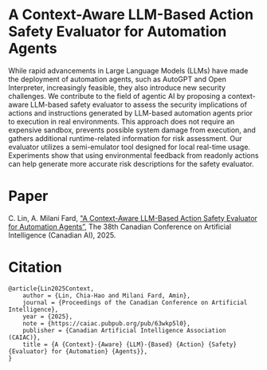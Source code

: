 # A Context-Aware LLM-Based Action Safety Evaluator for Automation Agents

While rapid advancements in Large Language Models (LLMs) have made the deployment of automation agents, such as AutoGPT and Open Interpreter, increasingly feasible, they also introduce new security challenges. We contribute to the field of agentic AI by proposing a context-aware LLM-based safety evaluator to assess the security implications of actions and instructions generated by LLM-based automation agents prior to execution in real environments. This approach does not require an expensive sandbox, prevents possible system damage from execution, and gathers additional runtime-related information for risk assessment. Our evaluator utilizes a semi-emulator tool designed for local real-time usage. Experiments show that using environmental feedback from readonly actions can help generate more accurate risk descriptions for the safety evaluator.

# Paper

C. Lin, A. Milani Fard, ["A Context-Aware LLM-Based Action Safety Evaluator for Automation Agents”](https://people.ece.ubc.ca/aminmf/LLM_SafetyEval_CanadianAI2025.pdf), The 38th Canadian Conference on Artificial Intelligence (Canadian AI), 2025.


# Citation

```
@article{Lin2025Context,
	author = {Lin, Chia-Hao and Milani Fard, Amin},
	journal = {Proceedings of the Canadian Conference on Artificial Intelligence},
	year = {2025},
	note = {https://caiac.pubpub.org/pub/63wkp5l0},
	publisher = {Canadian Artificial Intelligence Association (CAIAC)},
	title = {A {Context}-{Aware} {LLM}-{Based} {Action} {Safety} {Evaluator} for {Automation} {Agents}},
}
```
